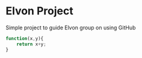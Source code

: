 # Elvon Project

Simple project to guide Elvon group on using GitHub

```javascript
function(x,y){
    return x+y;
}
```